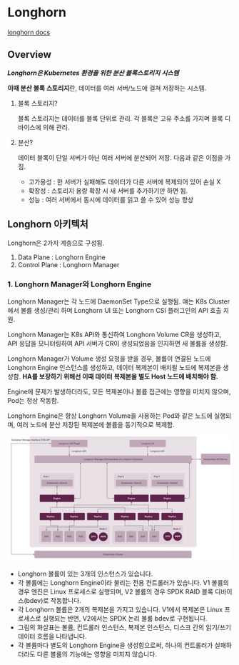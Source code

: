 # Longhorn
[longhorn docs](https://longhorn.io/)

## Overview
***Longhorn은 Kubernetes 환경을 위한 분산 블록스토리지 시스템***

**이때 분산 블록 스토리지**란, 데이터를 여러 서버/노드에 걸쳐 저장하는 시스템.

1. 블록 스토리지?
    
    블록 스토리지는 데이터를 블록 단위로 관리. 
    각 블록은 고유 주소를 가지며 블록 디바이스에 의해 관리.

2. 분산?

    데이터 블록이 단일 서버가 아닌 여러 서버에 분산되어 저장. 다음과 같은 이점을 가짐.

    - 고가용성 : 한 서버가 실패해도 데이터가 다른 서버에 복제되어 있어 손실 X
    - 확장성 : 스토리지 용량 확장 시 새 서버를 추가하기만 하면 됨.
    - 성능 : 여러 서버에서 동시에 데이터를 읽고 쓸 수 있어 성능 향상


## Longhorn 아키텍처
Longhorn은 2가지 계층으로 구성됨.

1. Data Plane : Longhorn Engine
2. Control Plane : Longhorn Manager

### 1. Longhorn Manager와 Longhorn Engine
Longhorn Manager는 각 노드에 DaemonSet Type으로 실행됨. 얘는 K8s Cluster에서 볼륨 생성/관리 하며 Longhorn UI 또는 Longhorn CSI 플러그인의 API 호출 지원.

Longhorn Manager는 K8s API와 통신하여 Longhorn Volume CR을 생성하고, API 응답을 모니터링하여 API 서버가 CR이 생성되었음을 인지하면 새 볼륨을 생성함.

Longhorn Manager가 Volume 생성 요청을 받을 경우, 볼륨이 연결된 노드에 Longhorn Engine 인스턴스를 생성하고, 데이터 복제본이 배치될 노드에 복제본을 생성함. **HA를 보장하기 위해선 이때 데이터 복제본을 별도 Host 노드에 배치해야 함.**

Engine에 문제가 발생하더라도, 모든 복제본이나 볼륨 접근에는 영향을 미치지 않으며, Pod는 정상 작동함.

Longhorn Engine은 항상 Longhorn Volume을 사용하는 Pod와 같은 노드에 실행되며, 여러 노드에 분산 저장된 복제본에 볼륨을 동기적으로 복제함.

![Longhorn_arch](./images/Longhorn_arch.svg)

- Longhorn 볼륨이 있는 3개의 인스턴스가 있습니다.
- 각 볼륨에는 Longhorn Engine이라 불리는 전용 컨트롤러가 있습니다. V1 볼륨의 경우 엔진은 Linux 프로세스로 실행되며, V2 볼륨의 경우 SPDK RAID 블록 디바이스(bdev)로 작동합니다.
- 각 Longhorn 볼륨은 2개의 복제본을 가지고 있습니다. V1에서 복제본은 Linux 프로세스로 실행되는 반면, V2에서는 SPDK 논리 볼륨 bdev로 구현됩니다.
- 그림의 화살표는 볼륨, 컨트롤러 인스턴스, 복제본 인스턴스, 디스크 간의 읽기/쓰기 데이터 흐름을 나타냅니다.
- 각 볼륨마다 별도의 Longhorn Engine을 생성함으로써, 하나의 컨트롤러가 실패하더라도 다른 볼륨의 기능에는 영향을 미치지 않습니다.
